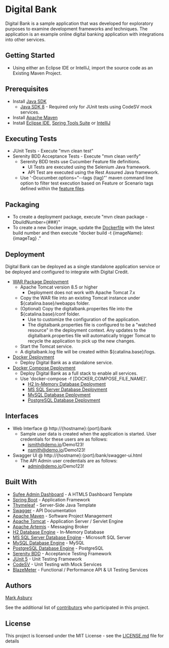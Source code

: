 # Digital Bank

Digital Bank is a sample application that was developed for exploratory purposes to examine development frameworks and techniques. The application is an example online digital banking application with integrations into other services.

## Getting Started

* Using either an Eclipse IDE or IntelliJ, import the source code as an Existing Maven Project. 

## Prerequisites

* Install [Java SDK](https://openjdk.java.net/)
  * [Java SDK 8](https://www.oracle.com/technetwork/java/javase/downloads/jdk8-downloads-2133151.html) - Required only for JUnit tests using CodeSV mock services.
* Install [Apache Maven](https://maven.apache.org/install.html)
* Install [Eclipse IDE](https://www.eclipse.org/ide/), [Spring Tools Suite](https://spring.io/tools) or [IntelliJ](https://www.jetbrains.com/idea/)

## Executing Tests

* JUnit Tests - Execute "mvn clean test"
* Serenity BDD Acceptance Tests - Execute "mvn clean verify"
  * Serenity BDD tests use Cucumber Feature file definitions. 
    * UI Tests are executed using the Selenium Java framework.
    * API Test are executed using the Rest Assured Java framework.
  * Use '-Dcucumber.options="--tags {tag}"' maven command line option to filter test execution based on Feature or Scenario tags defined within the [feature files](src/test/resources/features).

## Packaging

* To create a deployment package, execute "mvn clean package -DbuildNumber={###}"
* To create a new Docker image, update the [Dockerfile](Dockerfile) with the latest build number and then execute "docker build -t {imageName}:{imageTag} ."

## Deployment

Digital Bank can be deployed as a single standalone application service or be deployed and configured to integrate with Digital Credit.

* [WAR Package Deployment](https://dl.bintray.com/asburymr/digitalbank/)
  * Apache Tomcat version 8.5 or higher
    * Deployment does not work with Apache Tomcat 7.x
  * Copy the WAR file into an existing Tomcat instance under ${catalina.base}/webapps folder. 
  * (Optional) Copy the digitalbank.properites file into the ${catalina.base}/conf folder. 
    * Use to customize the configuration of the application.
    * The digitalbank.properties file is configured to be a "watched resource" in the deployment context. Any updates to the digitalbank.properties file will automatically trigger Tomcat to recycle the application to pick up the new changes.
  * Start the Tomcat service.
  * A digitalbank.log file will be created within ${catalina.base}/logs.
* [Docker Deployment](https://hub.docker.com/r/asburymr/digitalbank)
  * Deploy Digital Bank as a standalone service.
* [Docker Compose Deployment](docker-compose)
  * Deploy Digital Bank as a full stack to enable all services.
  * Use 'docker-compose -f [DOCKER_COMPOSE_FILE_NAME]'.
    * [H2 In-Memory Database Deployment](docker-compose/docker-compose-h2.yml)
    * [MS SQL Server Database Deployment](docker-compose/docker-compose-mssql.yml)
    * [MySQL Database Deployment](docker-compose/docker-compose-mysql.yml)
    * [PostgreSQL Database Deployment](docker-compose/docker-compose-postgres.yml)

## Interfaces

* Web Interface @ http://{hostname}:{port}/bank
  * Sample user data is created when the application is started. User credentials for these users are as follows:
    * jsmith@demo.io/Demo123!
    * nsmith@demo.io/Demo123!
* Swagger UI @ http://{hostname}:{port}/bank/swagger-ui.html
  * The API Admin user credentials are as follows:
    * admin@demo.io/Demo123!

## Built With

* [Sufee Admin Dashboard](https://github.com/rockmantic2018/sufee-admin-dashboard-master) - A HTML5 Dashboard Template
* [Spring Boot](https://spring.io/projects/spring-boot) - Application Framework
* [Thymeleaf](https://www.thymeleaf.org/) - Server-Side Java Template
* [Swagger](https://swagger.io/) - API Documentation
* [Apache Maven](https://maven.apache.org/) - Software Project Management
* [Apache Tomcat](http://tomcat.apache.org/) - Application Server / Servlet Engine
* [Apache Artemis](https://activemq.apache.org/components/artemis/) - Messaging Broker
* [H2 Database Engine](https://www.h2database.com/html/main.html) - In-Memory Database
* [MS SQL Server Database Engine](https://www.microsoft.com/en-us/sql-server/default.aspx) - Microsoft SQL Server
* [MySQL Database Engine](https://www.mysql.com/) - MySQL 
* [PostgreSQL Database Engine](https://www.postgresql.org/) - PostgreSQL
* [Serenity BDD](http://www.thucydides.info/#/) - Acceptance Testing Framework
* [JUnit 5](https://junit.org/junit5/) - Unit Testing Framework
* [CodeSV](http://codesv.io/) - Unit Testing with Mock Services
* [BlazeMeter](https://www.blazemeter.com/) - Functional / Performance API & UI Testing Services


## Authors

[Mark Asbury](https://github.com/asburymr)

See the additional list of [contributors](https://github.com/asburymr/Digital-Bank/graphs/contributors) who participated in this project.

## License

This project is licensed under the MIT License - see the [LICENSE.md](LICENSE.md) file for details
